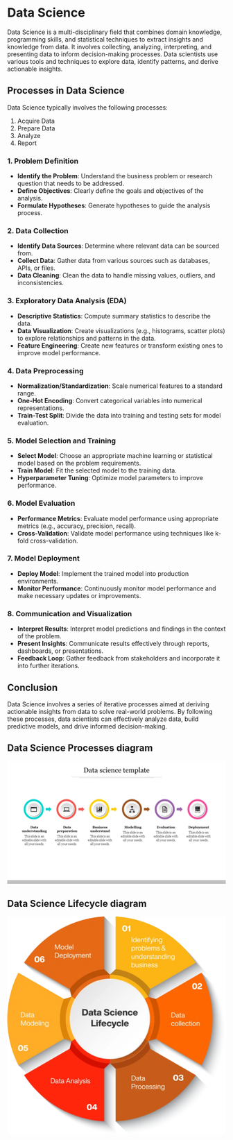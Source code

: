 # Data Science

Data Science is a multi-disciplinary field that combines domain knowledge, programming skills, and statistical techniques to extract insights and knowledge from data. It involves collecting, analyzing, interpreting, and presenting data to inform decision-making processes. Data scientists use various tools and techniques to explore data, identify patterns, and derive actionable insights.

## Processes in Data Science

Data Science typically involves the following processes:

1. Acquire Data
2. Prepare Data
3. Analyze
4. Report

### 1. **Problem Definition**

- **Identify the Problem**: Understand the business problem or research question that needs to be addressed.
- **Define Objectives**: Clearly define the goals and objectives of the analysis.
- **Formulate Hypotheses**: Generate hypotheses to guide the analysis process.

### 2. **Data Collection**

- **Identify Data Sources**: Determine where relevant data can be sourced from.
- **Collect Data**: Gather data from various sources such as databases, APIs, or files.
- **Data Cleaning**: Clean the data to handle missing values, outliers, and inconsistencies.

### 3. **Exploratory Data Analysis (EDA)**

- **Descriptive Statistics**: Compute summary statistics to describe the data.
- **Data Visualization**: Create visualizations (e.g., histograms, scatter plots) to explore relationships and patterns in the data.
- **Feature Engineering**: Create new features or transform existing ones to improve model performance.

### 4. **Data Preprocessing**

- **Normalization/Standardization**: Scale numerical features to a standard range.
- **One-Hot Encoding**: Convert categorical variables into numerical representations.
- **Train-Test Split**: Divide the data into training and testing sets for model evaluation.

### 5. **Model Selection and Training**

- **Select Model**: Choose an appropriate machine learning or statistical model based on the problem requirements.
- **Train Model**: Fit the selected model to the training data.
- **Hyperparameter Tuning**: Optimize model parameters to improve performance.

### 6. **Model Evaluation**

- **Performance Metrics**: Evaluate model performance using appropriate metrics (e.g., accuracy, precision, recall).
- **Cross-Validation**: Validate model performance using techniques like k-fold cross-validation.

### 7. **Model Deployment**

- **Deploy Model**: Implement the trained model into production environments.
- **Monitor Performance**: Continuously monitor model performance and make necessary updates or improvements.

### 8. **Communication and Visualization**

- **Interpret Results**: Interpret model predictions and findings in the context of the problem.
- **Present Insights**: Communicate results effectively through reports, dashboards, or presentations.
- **Feedback Loop**: Gather feedback from stakeholders and incorporate it into further iterations.

## Conclusion

Data Science involves a series of iterative processes aimed at deriving actionable insights from data to solve real-world problems. By following these processes, data scientists can effectively analyze data, build predictive models, and drive informed decision-making.

## Data Science Processes diagram

![Data Science Process diagram](<data science template.png>)

## Data Science Lifecycle diagram

![Data Science Lifecycle](<Data-Science-Life-cycle.png>)
